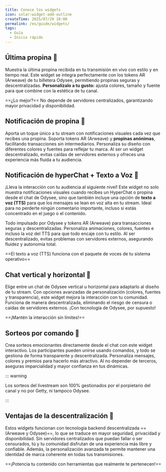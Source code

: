 ```yaml
---
title: Conoce los widgets
icon: solar:widget-add-outline
createTime: 2025/07/29 10:00
permalink: /es/guide/widgets/
tags:
  - Guía
  - Inicio rápido
---
```


## Última propina 🌟

Muestra la última propina recibida en tu transmisión en vivo con estilo y en tiempo real. Este widget se integra perfectamente con los tokens AR (Arweave) de tu billetera Odysee, permitiendo propinas seguras y descentralizadas. **Personalízalo a tu gusto:** ajusta colores, tamaño y fuente para que combine con la estética de tu canal.

==¿Lo mejor?== No depende de servidores centralizados, garantizando mayor privacidad y disponibilidad.

## Notificación de propina 🔔

Aporta un toque único a tu stream con notificaciones visuales cada vez que recibes una propina. Soporta tokens AR (Arweave) y **propinas anónimas**, facilitando transacciones sin intermediarios. Personaliza su diseño con diferentes colores y fuentes para reflejar tu marca. Al ser un widget descentralizado, evitas caídas de servidores externos y ofreces una experiencia más fluida a tu audiencia.

## Notificación de hyperChat + Texto a Voz 🎤

¡Lleva la interacción con tu audiencia al siguiente nivel! Este widget no solo muestra notificaciones visuales cuando recibes un HyperChat o propina desde el chat de Odysee, sino que también incluye una opción de **texto a voz (TTS)** para que los mensajes se lean en voz alta en tu stream. Ideal para no perderte ningún comentario importante, incluso si estás concentrado en el juego o el contenido.

Todo impulsado por Odysee y tokens AR (Arweave) para transacciones seguras y descentralizadas. Personaliza animaciones, colores, fuentes e incluso la voz del TTS para que todo encaje con tu estilo. Al ser descentralizado, evitas problemas con servidores externos, asegurando fluidez y autonomía total.

==El texto a voz (TTS) funciona con el paquete de voces de tu sistema operativo==

## Chat vertical y horizontal 💬

Elige entre un chat de Odysee vertical u horizontal para adaptarlo al diseño de tu stream. Con opciones avanzadas de personalización (colores, fuentes y transparencia), este widget mejora la interacción con tu comunidad. Funciona de manera descentralizada, eliminando el riesgo de censura o caídas de servidores externos. ¡Con tecnología de Odysee, por supuesto!

==¡Mantén la interacción sin límites!==

## Sorteos por comando 🎉

Crea sorteos emocionantes directamente desde el chat con este widget interactivo. Los participantes pueden unirse usando comandos, y todo se gestiona de forma transparente y descentralizada. Personaliza mensajes, colores y premios para hacerlo más atractivo. Al no depender de terceros, aseguras imparcialidad y mayor confianza en tus dinámicas.

::: warning

Los sorteos del livestream son 100% gestionados por el porpietario del canal y no por Getty, ni tampoco Odysee.

:::

## Ventajas de la descentralización 🚀

Estos widgets funcionan con tecnología backend descentralizada ==(Arweave y Odysee)==, lo que se traduce en mayor seguridad, privacidad y disponibilidad. Sin servidores centralizados que puedan fallar o ser censurados, tú y tu comunidad disfrutan de una experiencia más libre y confiable. Además, la personalización avanzada te permite mantener una identidad de marca coherente en todas tus transmisiones.

==¡Potencia tu contenido con herramientas que realmente te pertenecen!==